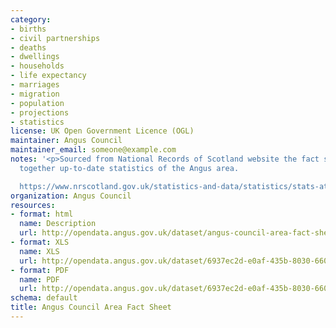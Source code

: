 ```yaml
---
category:
- births
- civil partnerships
- deaths
- dwellings
- households
- life expectancy
- marriages
- migration
- population
- projections
- statistics
license: UK Open Government Licence (OGL)
maintainer: Angus Council
maintainer_email: someone@example.com
notes: '<p>Sourced from National Records of Scotland website the fact sheet brings
  together up-to-date statistics of the Angus area.

  https://www.nrscotland.gov.uk/statistics-and-data/statistics/stats-at-a-glance/council-area-profiles</p>'
organization: Angus Council
resources:
- format: html
  name: Description
  url: http://opendata.angus.gov.uk/dataset/angus-council-area-fact-sheet
- format: XLS
  name: XLS
  url: http://opendata.angus.gov.uk/dataset/6937ec2d-e0af-435b-8030-66090b0b4033/resource/b94f0cc6-1b9c-4dab-baf4-e6655239ad97/download/angus-council-area-fact-sheet.xls
- format: PDF
  name: PDF
  url: http://opendata.angus.gov.uk/dataset/6937ec2d-e0af-435b-8030-66090b0b4033/resource/90530c83-2efc-400a-a6b1-24039d8a6093/download/angus-council-area-fact-sheet.pdf
schema: default
title: Angus Council Area Fact Sheet
---
```

